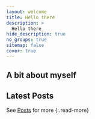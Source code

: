 ```yaml
---
layout: welcome
title: Hello there
description: >
  Hello there
hide_description: true
no_groups: true
sitemap: false
cover: true
---
```


## A bit about myself

<!--author-->


<!--projects-->


<!--posts_list-->



## Latest Posts

<!--posts-->

See [Posts](/posts/) for more
{:.read-more}

<!-- Links -->
[resume]: /resume/
[Hydejack]: https://hydejack.com



